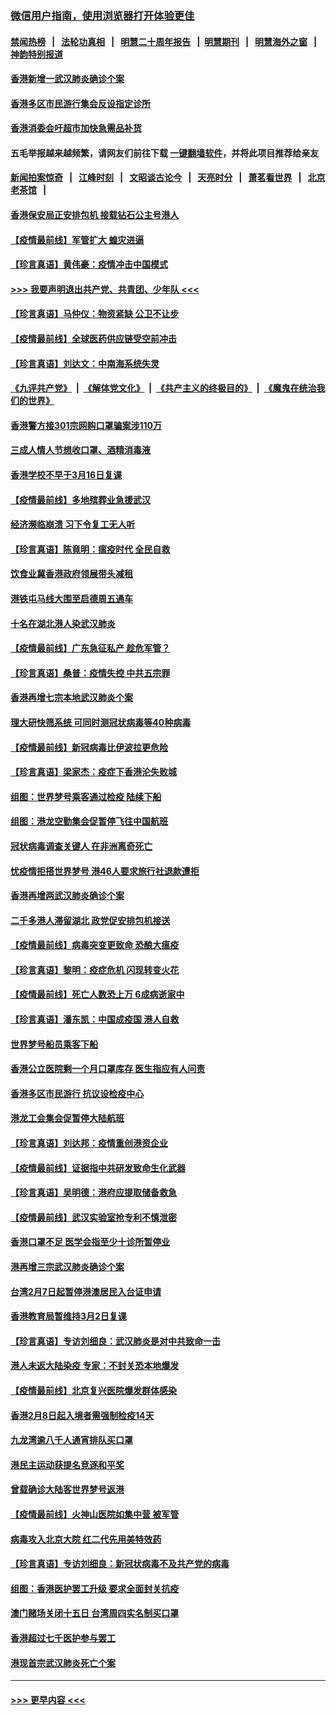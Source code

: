 ### [微信用户指南，使用浏览器打开体验更佳](https://github.com/gfw-breaker/banned-news1/blob/master/indexes/wechat-guide.md?t=0)
#### [禁闻热榜](热点新闻.md?t=0)  &nbsp;&nbsp;|&nbsp;&nbsp; [法轮功真相](https://github.com/gfw-breaker/truth/blob/master/README.md?t=0) &nbsp;&nbsp;|&nbsp;&nbsp; [明慧二十周年报告](https://github.com/gfw-breaker/mh-reports/blob/master/README.md?t=0) &nbsp;&nbsp;|&nbsp;&nbsp;[明慧期刊](https://github.com/gfw-breaker/mh-qikan) &nbsp;&nbsp;|&nbsp;&nbsp; [明慧海外之窗](https://github.com/gfw-breaker/mh-news/blob/master/README.md?t=0) &nbsp;&nbsp;|&nbsp;&nbsp; [神韵特别报道](https://github.com/gfw-breaker/mh-news/blob/master/shenyun.md?t=0)
#### [香港新增一武汉肺炎确诊个案](../pages/nsc415/n11874044.md?t=02171402) 
#### [香港多区市民游行集会反设指定诊所](../pages/nsc415/n11874017.md?t=02171402) 
#### [香港消委会吁超市加快急需品补货](../pages/nsc415/n11874003.md?t=02171402) 
#### 五毛举报越来越频繁，请网友们前往下载 [一键翻墙软件](https://github.com/gfw-breaker/ssr-accounts)，并将此项目推荐给亲友
#### [新闻拍案惊奇](https://github.com/gfw-breaker/banned-news1/blob/master/pages/link4.md) &nbsp;&nbsp;|&nbsp;&nbsp; [江峰时刻](https://github.com/gfw-breaker/banned-news1/blob/master/pages/link4.md) &nbsp;&nbsp;|&nbsp;&nbsp; [文昭谈古论今](https://github.com/gfw-breaker/banned-news1/blob/master/pages/link4.md) &nbsp;&nbsp;|&nbsp;&nbsp; [天亮时分](https://github.com/gfw-breaker/banned-news1/blob/master/pages/link4.md) &nbsp;&nbsp;|&nbsp;&nbsp; [萧茗看世界](https://github.com/gfw-breaker/banned-news1/blob/master/pages/link4.md) &nbsp;&nbsp;|&nbsp;&nbsp; [北京老茶馆](https://github.com/gfw-breaker/banned-news1/blob/master/pages/link4.md) &nbsp;&nbsp;|&nbsp;&nbsp; 
#### [香港保安局正安排包机 接载钻石公主号港人](../pages/nsc415/n11873932.md?t=02171402) 
#### [【疫情最前线】军管扩大 蝗灾进逼](../pages/nsc415/n11873780.md?t=02171402) 
#### [【珍言真语】黄伟豪：疫情冲击中国模式](../pages/nsc415/n11873482.md?t=02171402) 
#### [>>> 我要声明退出共产党、共青团、少年队 <<<](https://github.com/begood0513/goodnews/blob/master/quit/letter.md) 
#### [【珍言真语】马仲仪：物资紧缺 公卫不让步](../pages/nsc415/n11872315.md?t=02171402) 
#### [【疫情最前线】全球医药供应链受空前冲击](../pages/nsc415/n11869614.md?t=02171402) 
#### [【珍言真语】刘达文：中南海系统失灵](../pages/nsc415/n11869465.md?t=02171402) 
#### [《九评共产党》](https://github.com/begood0513/9ping.md/blob/master/README.md) &nbsp;|&nbsp; [《解体党文化》](../../../../jtdwh.md/blob/master/README.md)  &nbsp;|&nbsp; [《共产主义的终极目的》](../../../../gczydzjmd.md/blob/master/README.md) &nbsp;|&nbsp; [《魔鬼在统治我们的世界》](../../../../mgztzwmdsj.md/blob/master/README.md) 
#### [香港警方接301宗网购口罩骗案涉110万](../pages/nsc415/n11867572.md?t=02171402) 
#### [三成人情人节想收口罩、酒精消毒液](../pages/nsc415/n11867523.md?t=02171402) 
#### [香港学校不早于3月16日复课](../pages/nsc415/n11867498.md?t=02171402) 
#### [【疫情最前线】多地殡葬业急援武汉](../pages/nsc415/n11866914.md?t=02171402) 
#### [经济濒临崩溃 习下令复工无人听](../pages/nsc415/n11867269.md?t=02171402) 
#### [【珍言真语】陈竟明：瘟疫时代 全民自救](../pages/nsc415/n11866765.md?t=02171402) 
#### [饮食业冀香港政府领展带头减租](../pages/nsc415/n11864876.md?t=02171402) 
#### [港铁屯马线大围至启德周五通车](../pages/nsc415/n11864842.md?t=02171402) 
#### [十名在湖北港人染武汉肺炎](../pages/nsc415/n11864807.md?t=02171402) 
#### [【疫情最前线】广东急征私产 趁危军管？](../pages/nsc415/n11864205.md?t=02171402) 
#### [【珍言真语】桑普：疫情失控 中共五宗罪](../pages/nsc415/n11864157.md?t=02171402) 
#### [香港再增七宗本地武汉肺炎个案](../pages/nsc415/n11862405.md?t=02171402) 
#### [理大研快筛系统 可同时测冠状病毒等40种病毒](../pages/nsc415/n11862376.md?t=02171402) 
#### [【疫情最前线】新冠病毒比伊波拉更危险](../pages/nsc415/n11862199.md?t=02171402) 
#### [【珍言真语】梁家杰：疫症下香港沦失败城](../pages/nsc415/n11861588.md?t=02171402) 
#### [组图：世界梦号乘客通过检疫 陆续下船](../pages/nsc415/n11858302.md?t=02171402) 
#### [组图：港龙空勤集会促暂停飞往中国航班](../pages/nsc415/n11858190.md?t=02171402) 
#### [冠状病毒调查关键人 在非洲离奇死亡](../pages/nsc415/n11859798.md?t=02171402) 
#### [忧疫情拒搭世界梦号 港46人要求旅行社退款遭拒](../pages/nsc415/n11859849.md?t=02171402) 
#### [香港再增两武汉肺炎确诊个案](../pages/nsc415/n11859833.md?t=02171402) 
#### [二千多港人滞留湖北 政党促安排包机接送](../pages/nsc415/n11859831.md?t=02171402) 
#### [【疫情最前线】病毒突变更致命 恐酿大瘟疫](../pages/nsc415/n11859604.md?t=02171402) 
#### [【珍言真语】黎明：疫症危机 闪现转变火花](../pages/nsc415/n11859199.md?t=02171402) 
#### [【疫情最前线】死亡人数恐上万 6成病逝家中](../pages/nsc415/n11856687.md?t=02171402) 
#### [【珍言真语】潘东凯：中国成疫国 港人自救](../pages/nsc415/n11856962.md?t=02171402) 
#### [世界梦号船员乘客下船](../pages/nsc415/n11856883.md?t=02171402) 
#### [香港公立医院剩一个月口罩库存 医生指应有人问责](../pages/nsc415/n11856875.md?t=02171402) 
#### [香港多区市民游行 抗议设检疫中心](../pages/nsc415/n11856866.md?t=02171402) 
#### [港龙工会集会促暂停大陆航班](../pages/nsc415/n11856840.md?t=02171402) 
#### [【珍言真语】刘达邦：疫情重创港资企业](../pages/nsc415/n11854274.md?t=02171402) 
#### [【疫情最前线】证据指中共研发致命生化武器](../pages/nsc415/n11853087.md?t=02171402) 
#### [【珍言真语】吴明德：港府应提取储备救急](../pages/nsc415/n11852734.md?t=02171402) 
#### [【疫情最前线】武汉实验室抢专利不慎泄密](../pages/nsc415/n11850310.md?t=02171402) 
#### [香港口罩不足 医学会指至少十诊所暂停业](../pages/nsc415/n11850301.md?t=02171402) 
#### [港再增三宗武汉肺炎确诊个案](../pages/nsc415/n11850328.md?t=02171402) 
#### [台湾2月7日起暂停港澳居民入台证申请](../pages/nsc415/n11850304.md?t=02171402) 
#### [香港教育局暂维持3月2日复课](../pages/nsc415/n11850260.md?t=02171402) 
#### [【珍言真语】专访刘细良：武汉肺炎是对中共致命一击](../pages/nsc415/n11849934.md?t=02171402) 
#### [港人未返大陆染疫 专家：不封关恐本地爆发](../pages/nsc415/n11848021.md?t=02171402) 
#### [【疫情最前线】北京复兴医院爆发群体感染](../pages/nsc415/n11847626.md?t=02171402) 
#### [香港2月8日起入境者需强制检疫14天](../pages/nsc415/n11847658.md?t=02171402) 
#### [九龙湾逾八千人通宵排队买口罩](../pages/nsc415/n11847647.md?t=02171402) 
#### [港民主运动获提名竞逐和平奖](../pages/nsc415/n11847633.md?t=02171402) 
#### [曾载确诊大陆客世界梦号返港](../pages/nsc415/n11847608.md?t=02171402) 
#### [【疫情最前线】火神山医院如集中营 被军管](../pages/nsc415/n11847524.md?t=02171402) 
#### [病毒攻入北京大院 红二代先用美特效药](../pages/nsc415/n11847427.md?t=02171402) 
#### [【珍言真语】专访刘细良：新冠状病毒不及共产党的病毒](../pages/nsc415/n11847164.md?t=02171402) 
#### [组图：香港医护罢工升级 要求全面封关抗疫](../pages/nsc415/n11844107.md?t=02171402) 
#### [澳门赌场关闭十五日 台湾周四实名制买口罩](../pages/nsc415/n11845083.md?t=02171402) 
#### [香港超过七千医护参与罢工](../pages/nsc415/n11845051.md?t=02171402) 
#### [港现首宗武汉肺炎死亡个案](../pages/nsc415/n11844998.md?t=02171402) 

----
#### [ >>> 更早内容 <<< ](../indexes/nsc415-earlier.md)

